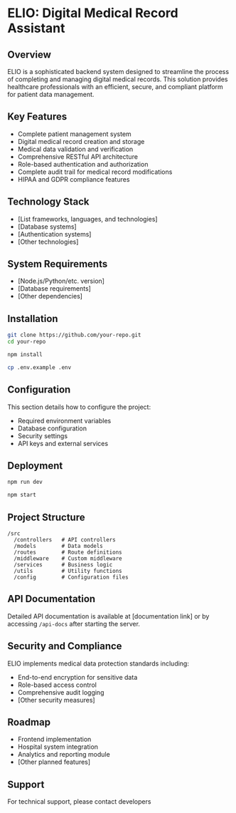# ELIO: Digital Medical Record Assistant

## Overview
ELIO is a sophisticated backend system designed to streamline the process of completing and managing digital medical records. This solution provides healthcare professionals with an efficient, secure, and compliant platform for patient data management.

## Key Features
- Complete patient management system
- Digital medical record creation and storage
- Medical data validation and verification
- Comprehensive RESTful API architecture
- Role-based authentication and authorization
- Complete audit trail for medical record modifications
- HIPAA and GDPR compliance features

## Technology Stack
- [List frameworks, languages, and technologies]
- [Database systems]
- [Authentication systems]
- [Other technologies]

## System Requirements
- [Node.js/Python/etc. version]
- [Database requirements]
- [Other dependencies]

## Installation

```bash
git clone https://github.com/your-repo.git
cd your-repo

npm install

cp .env.example .env
```

## Configuration
This section details how to configure the project:
- Required environment variables
- Database configuration
- Security settings
- API keys and external services

## Deployment

```bash
npm run dev

npm start
```

## Project Structure
```
/src
  /controllers   # API controllers
  /models        # Data models
  /routes        # Route definitions
  /middleware    # Custom middleware
  /services      # Business logic
  /utils         # Utility functions
  /config        # Configuration files
```

## API Documentation
Detailed API documentation is available at [documentation link] or by accessing `/api-docs` after starting the server.

## Security and Compliance
ELIO implements medical data protection standards including:
- End-to-end encryption for sensitive data
- Role-based access control
- Comprehensive audit logging
- [Other security measures]

## Roadmap
- Frontend implementation
- Hospital system integration
- Analytics and reporting module
- [Other planned features]

## Support
For technical support, please contact developers